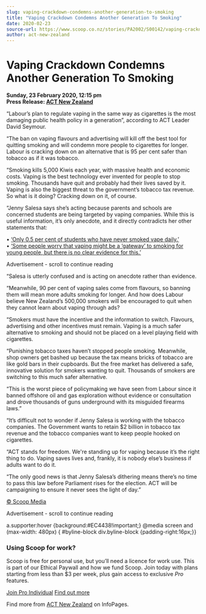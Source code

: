 ```yaml
---
slug: vaping-crackdown-condemns-another-generation-to-smoking
title: "Vaping Crackdown Condemns Another Generation To Smoking"
date: 2020-02-23
source-url: https://www.scoop.co.nz/stories/PA2002/S00142/vaping-crackdown-condemns-another-generation-to-smoking.htm
author: act-new-zealand
---
```

Vaping Crackdown Condemns Another Generation To Smoking
=======================================================

**Sunday, 23 February 2020, 12:15 pm**  
**Press Release: [ACT New Zealand](https://info.scoop.co.nz/ACT_New_Zealand)**

“Labour’s plan to regulate vaping in the same way as cigarettes is the most damaging public health policy in a generation”, according to ACT Leader David Seymour.

“The ban on vaping flavours and advertising will kill off the best tool for quitting smoking and will condemn more people to cigarettes for longer. Labour is cracking down on an alternative that is 95 per cent safer than tobacco as if it was tobacco.

“Smoking kills 5,000 Kiwis each year, with massive health and economic costs. Vaping is the best technology ever invented for people to stop smoking. Thousands have quit and probably had their lives saved by it. Vaping is also the biggest threat to the government’s tobacco tax revenue. So what is it doing? Cracking down on it, of course.

“Jenny Salesa says she’s acting because parents and schools are concerned students are being targeted by vaping companies. While this is useful information, it’s only anecdote, and it directly contradicts her other statements that:

• [‘Only 0.5 per cent of students who have never smoked vape daily.’](https://www.act.org.nz/r?u=jHGEcXvs8EsTIWjQeNaHlcZmu3WuHLdTsK6tlqWh1O9nByExTPNteQqcmA33dNGpdiJ4CEvGDxkYgQEHuJSO_Q&e=752ed10e9ed7db3a7867d6b86ebadc6c&utm_source=actnz&utm_medium=email&utm_campaign=vaping_announcement&n=2)  
• [‘Some people worry that vaping might be a ‘gateway’ to smoking for young people, but there is no clear evidence for this.’](https://www.act.org.nz/r?u=jHGEcXvs8EsTIWjQeNaHlcZmu3WuHLdTsK6tlqWh1O9AyStAwODxvehB-hLJehkX8ypaq509ukNY1PCVeD7eBA7iDwL9WfDaARKJSdQEpyU&e=752ed10e9ed7db3a7867d6b86ebadc6c&utm_source=actnz&utm_medium=email&utm_campaign=vaping_announcement&n=3)

Advertisement - scroll to continue reading





“Salesa is utterly confused and is acting on anecdote rather than evidence.

“Meanwhile, 90 per cent of vaping sales come from flavours, so banning them will mean more adults smoking for longer. And how does Labour believe New Zealand’s 500,000 smokers will be encouraged to quit when they cannot learn about vaping through ads?

“Smokers must have the incentive and the information to switch. Flavours, advertising and other incentives must remain. Vaping is a much safer alternative to smoking and should not be placed on a level playing field with cigarettes.

“Punishing tobacco taxes haven’t stopped people smoking. Meanwhile, shop owners get bashed up because the tax means bricks of tobacco are like gold bars in their cupboards. But the free market has delivered a safe, innovative solution for smokers wanting to quit. Thousands of smokers are switching to this much safer alternative.

“This is the worst piece of policymaking we have seen from Labour since it banned offshore oil and gas exploration without evidence or consultation and drove thousands of guns underground with its misguided firearms laws.”

“It’s difficult not to wonder if Jenny Salesa is working with the tobacco companies. The Government wants to retain $2 billion in tobacco tax revenue and the tobacco companies want to keep people hooked on cigarettes.

“ACT stands for freedom. We're standing up for vaping because it’s the right thing to do. Vaping saves lives and, frankly, it is nobody else’s business if adults want to do it.

“The only good news is that Jenny Salesa’s dithering means there’s no time to pass this law before Parliament rises for the election. ACT will be campaigning to ensure it never sees the light of day.”

[© Scoop Media](http://www.scoop.co.nz/about/terms.html)  

Advertisement - scroll to continue reading



a.supporter:hover {background:#EC4438!important;} @media screen and (max-width: 480px) { #byline-block div.byline-block {padding-right:16px;}}

### Using Scoop for work?

Scoop is free for personal use, but you’ll need a licence for work use. This is part of our Ethical Paywall and how we fund Scoop. Join today with plans starting from less than $3 per week, plus gain access to exclusive _Pro_ features.  
  
[Join Pro Individual](https://pro.scoop.co.nz/Individual/?from=ProIn24) [Find out more](https://pro.scoop.co.nz/using-scoop-for-work/?from=ProIn24)

Find more from [ACT New Zealand](https://info.scoop.co.nz/ACT_New_Zealand) on InfoPages.